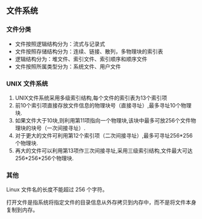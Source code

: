 ## 文件系统

### 文件分类

- 文件按照逻辑结构分为：流式与记录式
- 文件按照存储结构分为：连续、链接、散列，多物理块的索引表
- 逻辑结构分为：堆文件、索引文件、索引顺序和顺序文件
- 文件按照所属类型分为：系统文件、用户文件

### UNIX 文件系统

1. UNIX文件系统采用多级索引结构,每个文件的索引表为13个索引项
2. 前10个索引项直接存放文件信息的物理块号（直接寻址）,最多寻址10个物理块.
3. 如果文件大于10块,则利用第11项指向一个物理块,该块中最多可放256个文件物理块的块号（一次间接寻址）.
4. 对于更大的文件可利用第12个索引项（二次间接寻址）,最多可寻址256\*256个物理块.
5. 再大的文件可以利用第13项作三次间接寻址,采用三级索引结构,文件最大可达256\*256\*256个物理块.

### 其他

Linux 文件名的长度不能超过 256 个字符。

打开文件是指系统将指定文件的目录信息从外存拷贝到内存中，而不是将文件本身复制到内存。
